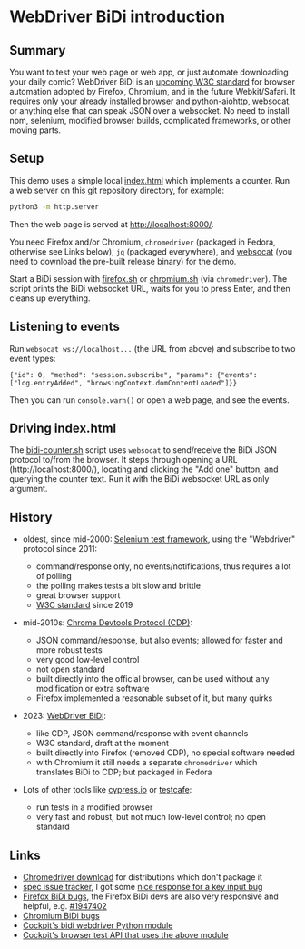# WebDriver BiDi introduction

## Summary

You want to test your web page or web app, or just automate downloading your
daily comic? WebDriver BiDi is an [upcoming W3C standard](https://w3c.github.io/webdriver-bidi/)
for browser automation adopted by Firefox, Chromium, and in the future
Webkit/Safari. It requires only your already installed browser and
python-aiohttp, websocat, or anything else that can speak JSON over a
websocket. No need to install npm, selenium, modified browser builds,
complicated frameworks, or other moving parts.

## Setup

This demo uses a simple local [index.html](./index.html) which implements a
counter. Run a web server on this git repository directory, for example:

```sh
python3 -m http.server
```

Then the web page is served at <http://localhost:8000/>.

You need Firefox and/or Chromium, `chromedriver` (packaged in Fedora, otherwise
see Links below), `jq` (packaged everywhere), and
[websocat](https://github.com/vi/websocat) (you need to download the pre-built
release binary) for the demo.

Start a BiDi session with [firefox.sh](./firefox.sh) or
[chromium.sh](./chromium.sh) (via `chromedriver`). The script prints the BiDi
websocket URL, waits for you to press Enter, and then cleans up everything.

## Listening to events

Run `websocat ws://localhost...` (the URL from above) and subscribe to two
event types:

```
{"id": 0, "method": "session.subscribe", "params": {"events": ["log.entryAdded", "browsingContext.domContentLoaded"]}}
```

Then you can run `console.warn()` or open a web page, and see the events.

## Driving index.html

The [bidi-counter.sh](./bidi-counter.sh) script uses `websocat` to send/receive
the BiDi JSON protocol to/from the browser. It steps through opening a URL
(http://localhost:8000/), locating and clicking the "Add one" button, and
querying the counter text. Run it with the BiDi websocket URL as only argument.

## History

* oldest, since mid-2000: [Selenium test framework](https://www.selenium.dev/), using the "Webdriver" protocol since 2011:
  - command/response only, no events/notifications, thus requires a lot of polling
  - the polling makes tests a bit slow and brittle
  - great browser support
  - [W3C standard](https://w3c.github.io/webdriver/) since 2019

* mid-2010s: [Chrome Devtools Protocol (CDP)](https://chromedevtools.github.io/devtools-protocol/):
  - JSON command/response, but also events; allowed for faster and more robust tests
  - very good low-level control
  - not open standard
  - built directly into the official browser, can be used without any modification or extra software
  - Firefox implemented a reasonable subset of it, but many quirks

* 2023: [WebDriver BiDi](https://w3c.github.io/webdriver-bidi/):
  - like CDP, JSON command/response with event channels
  - W3C standard, draft at the moment
  - built directly into Firefox (removed CDP), no special software needed
  - with Chromium it still needs a separate `chromedriver` which translates BiDi to CDP; but packaged in Fedora

* Lots of other tools like [cypress.io](https://www.cypress.io/) or [testcafe](https://testcafe.io/):
  - run tests in a modified browser
  - very fast and robust, but not much low-level control; no open standard


## Links

 - [Chromedriver download](https://getwebdriver.com/) for distributions which don't package it
 - [spec issue tracker](https://github.com/w3c/webdriver-bidi/issues),
   I got some [nice response for a key input bug](https://github.com/w3c/webdriver-bidi/issues/757)
 - [Firefox BiDi bugs](https://bugzilla.mozilla.org/buglist.cgi?product=Remote%20Protocol&component=WebDriver%20BiDi&resolution=---),
   the Firefox BiDi devs are also very responsive and helpful, e.g. [#1947402](https://bugzilla.mozilla.org/show_bug.cgi?id=1947402)
 - [Chromium BiDi bugs](https://issues.chromium.org/issues?q=status:open%20componentid:1456998&s=created_time:desc)
 - [Cockpit's bidi webdriver Python module](https://github.com/cockpit-project/cockpit/blob/main/test/common/webdriver_bidi.py)
 - [Cockpit's browser test API that uses the above module](https://github.com/cockpit-project/cockpit/blob/main/test/common/testlib.py)
